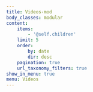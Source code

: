 ```yaml
---
title: Videos-mod
body_classes: modular
content:
    items:
        - '@self.children'
    limit: 5
    order:
        by: date
        dir: desc
    pagination: true
    url_taxonomy_filters: true
show_in_menu: true
menu: Videos
---
```


